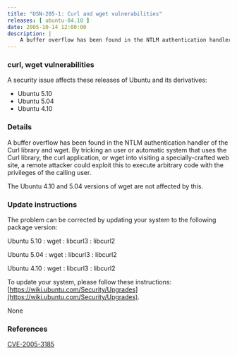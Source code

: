 ```yaml
---
title: "USN-205-1: Curl and wget vulnerabilities"
releases: [ ubuntu-04.10 ]
date: 2005-10-14 12:00:00
description: |
    A buffer overflow has been found in the NTLM authentication handler of the Curl library and wget.  By tricking an user or automatic system that uses the Curl library, the curl application, or wget into visiting a specially-crafted web site, a remote attacker could exploit this to execute arbitrary code with the privileges of the calling user.
--- 
```

 
### curl, wget vulnerabilities

A security issue affects these releases of Ubuntu and its derivatives:

* Ubuntu 5.10
* Ubuntu 5.04
* Ubuntu 4.10

### Details

A buffer overflow has been found in the NTLM authentication handler of the Curl library and wget. By tricking an user or automatic system that uses the Curl library, the curl application, or wget into visiting a specially-crafted web site, a remote attacker could exploit this to execute arbitrary code with the privileges of the calling user.

The Ubuntu 4.10 and 5.04 versions of wget are not affected by this.

### Update instructions

The problem can be corrected by updating your system to the following package version:

Ubuntu 5.10
 : wget 
 : libcurl3 
 : libcurl2 

Ubuntu 5.04
 : wget 
 : libcurl3 
 : libcurl2 

Ubuntu 4.10
 : wget 
 : libcurl3 
 : libcurl2 

To update your system, please follow these instructions: [https://wiki.ubuntu.com/Security/Upgrades](https://wiki.ubuntu.com/Security/Upgrades).

None

### References

 [CVE-2005-3185](http://people.ubuntu.com/~ubuntu-security/cve/CVE-2005-3185)
 
